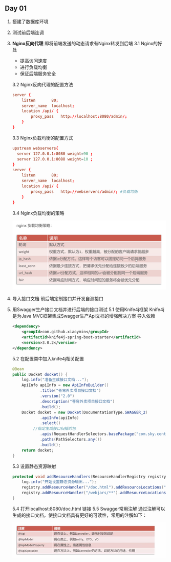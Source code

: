 ## Day 01

1. 搭建了数据库环境

2. 测试前后端连调

3. **Nginx反向代理**
   即将前端发送的动态请求有Nginx转发到后端
   3.1 Nginx的好处

   - 提高访问速度
   - 进行负载均衡
   - 保证后端服务安全

   3.2 Nginx反向代理的配置方法

   ```conf
   server {
       listen       80;
       server_name  localhost;
       location /api/ {
           proxy_pass   http://localhost:8080/admin/;
       }
   }
   ```

   3.3 Nginx负载均衡的配置方式

   ```conf
   upstream webservers{
     server 127.0.0.1:8080 weight=90 ;
     server 127.0.0.1:8088 weight=10 ;
   }
   server {
       listen       80;
       server_name  localhost;
       location /api/ {
           proxy_pass   http://webservers/admin/; #负载均衡
       }
   }
   ```

   3.4 Nginx负载均衡的策略

   ![1](readme.assets/1.png)



4. 导入接口文档
   前后端定制接口并开发自测接口

5. 用Swagger生产接口文档并进行后端的接口测试
   5.1 使用Knife4j框架
   Knife4j是为Java MVC框架集成Swagger生产Api文档的增强解决方案
   导入依赖

   ```xml
   <dependency>
       <groupId>com.github.xiaoymin</groupId>
       <artifactId>knife4j-spring-boot-starter</artifactId>
       <version>3.0.2</version>
   </dependency>
   ```

   5.2 在配置类中加入knife4j相关配置

   ```java
   @Bean
   public Docket docket() {
       log.info("准备生成接口文档...");
       ApiInfo apiInfo = new ApiInfoBuilder()
               .title("苍穹外卖项目接口文档")
               .version("2.0")
               .description("苍穹外卖项目接口文档")
               .build();
       Docket docket = new Docket(DocumentationType.SWAGGER_2)
               .apiInfo(apiInfo)
               .select()
           	//指定生成接口扫描的包
               .apis(RequestHandlerSelectors.basePackage("com.sky.controller"))
               .paths(PathSelectors.any())
               .build();
       return docket;
   }
   ```

   5.3 设置静态资源映射

   ```java
   protected void addResourceHandlers(ResourceHandlerRegistry registry) {
       log.info("开始设置静态资源输出...");
       registry.addResourceHandler("/doc.html").addResourceLocations("classpath:/META-INF/resources/");
       registry.addResourceHandler("/webjars/**").addResourceLocations("classpath:/META-INF/resources/webjars/");
   }
   ```

   5.4 打开localhost:8080/doc.html 链接
   5.5 Swagger常用注解
   通过注解可以生成的接口文档，使接口文档具有更好的可读性，常用的注解如下：

   ![2](readme.assets/2.png)

​	
